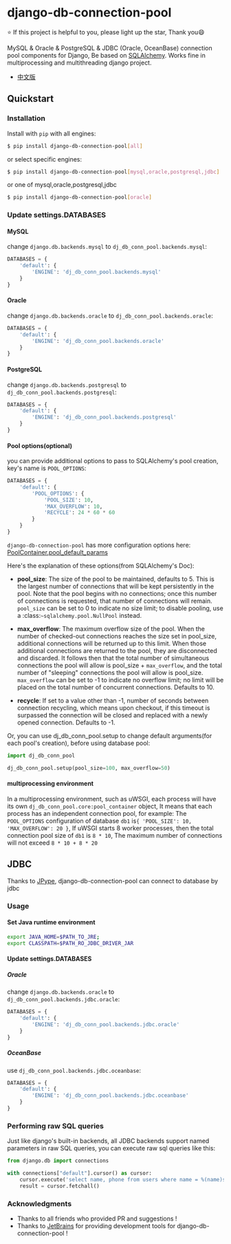 # django-db-connection-pool

:star: If this project is helpful to you, please light up the star, Thank you:smile:

MySQL & Oracle & PostgreSQL & JDBC (Oracle, OceanBase) connection pool components for Django,
Be based on [SQLAlchemy](https://github.com/sqlalchemy/sqlalchemy).
Works fine in multiprocessing and multithreading django project.

* [中文版](README_CN.md)

## Quickstart

### Installation

Install with `pip` with all engines:

```bash
$ pip install django-db-connection-pool[all]
```

or select specific engines:

```bash
$ pip install django-db-connection-pool[mysql,oracle,postgresql,jdbc]
```

or one of mysql,oracle,postgresql,jdbc

```bash
$ pip install django-db-connection-pool[oracle]
```

### Update settings.DATABASES

#### MySQL

change `django.db.backends.mysql` to `dj_db_conn_pool.backends.mysql`:

```python
DATABASES = {
    'default': {
        'ENGINE': 'dj_db_conn_pool.backends.mysql'
    }
}
```

#### Oracle

change `django.db.backends.oracle` to `dj_db_conn_pool.backends.oracle`:

```python
DATABASES = {
    'default': {
        'ENGINE': 'dj_db_conn_pool.backends.oracle'
    }
}
```

#### PostgreSQL

change `django.db.backends.postgresql` to `dj_db_conn_pool.backends.postgresql`:

```python
DATABASES = {
    'default': {
        'ENGINE': 'dj_db_conn_pool.backends.postgresql'
    }
}
```

#### Pool options(optional)

you can provide additional options to pass to SQLAlchemy's pool creation, key's name is `POOL_OPTIONS`:

```python
DATABASES = {
    'default': {
        'POOL_OPTIONS': {
            'POOL_SIZE': 10,
            'MAX_OVERFLOW': 10,
            'RECYCLE': 24 * 60 * 60
        }
    }
}
```

`django-db-connection-pool` has more configuration options
here: [PoolContainer.pool_default_params](https://github.com/altairbow/django-db-connection-pool/blob/master/dj_db_conn_pool/core/__init__.py#L13-L20)

Here's the explanation of these options(from SQLAlchemy's Doc):

* **pool_size**: The size of the pool to be maintained,
  defaults to 5. This is the largest number of connections that
  will be kept persistently in the pool. Note that the pool
  begins with no connections; once this number of connections
  is requested, that number of connections will remain.
  `pool_size` can be set to 0 to indicate no size limit; to
  disable pooling, use a :class:`~sqlalchemy.pool.NullPool`
  instead.

* **max_overflow**: The maximum overflow size of the
  pool. When the number of checked-out connections reaches the
  size set in pool_size, additional connections will be
  returned up to this limit. When those additional connections
  are returned to the pool, they are disconnected and
  discarded. It follows then that the total number of
  simultaneous connections the pool will allow is pool_size +
  `max_overflow`, and the total number of "sleeping"
  connections the pool will allow is pool_size. `max_overflow`
  can be set to -1 to indicate no overflow limit; no limit
  will be placed on the total number of concurrent
  connections. Defaults to 10.

* **recycle**: If set to a value other than -1, number of seconds
  between connection recycling, which means upon checkout,
  if this timeout is surpassed the connection will be closed
  and replaced with a newly opened connection.
  Defaults to -1.

Or, you can use dj_db_conn_pool.setup to change default arguments(for each pool's creation), before using database pool:

```python
import dj_db_conn_pool

dj_db_conn_pool.setup(pool_size=100, max_overflow=50)
```

#### multiprocessing environment

In a multiprocessing environment, such as uWSGI, each process will have its own `dj_db_conn_pool.core:pool_container`
object,
It means that each process has an independent connection pool, for example:
The `POOL_OPTIONS` configuration of database `db1` is`{ 'POOL_SIZE': 10, 'MAX_OVERFLOW': 20 }`,
If uWSGI starts 8 worker processes, then the total connection pool size of `db1`  is `8 * 10`,
The maximum number of connections will not exceed `8 * 10 + 8 * 20`

## JDBC

Thanks to [JPype](https://github.com/jpype-project/jpype),
django-db-connection-pool can connect to database by jdbc

### Usage

#### Set Java runtime environment

```bash
export JAVA_HOME=$PATH_TO_JRE;
export CLASSPATH=$PATH_RO_JDBC_DRIVER_JAR
```

#### Update settings.DATABASES

##### Oracle

change `django.db.backends.oracle` to `dj_db_conn_pool.backends.jdbc.oracle`:

```python
DATABASES = {
    'default': {
        'ENGINE': 'dj_db_conn_pool.backends.jdbc.oracle'
    }
}
```

##### OceanBase

use `dj_db_conn_pool.backends.jdbc.oceanbase`:

```python
DATABASES = {
    'default': {
        'ENGINE': 'dj_db_conn_pool.backends.jdbc.oceanbase'
    }
}
```

### Performing raw SQL queries

Just like django's built-in backends, all JDBC backends support named parameters in raw SQL queries,
you can execute raw sql queries like this:

```python
from django.db import connections

with connections["default"].cursor() as cursor:
    cursor.execute('select name, phone from users where name = %(name)s', params={"name": "Altair"})
    result = cursor.fetchall()
```

### Acknowledgments
- Thanks to all friends who provided PR and suggestions !
- Thanks to [JetBrains](https://www.jetbrains.com/?from=django-db-connection-pool) for providing development tools for django-db-connection-pool !
